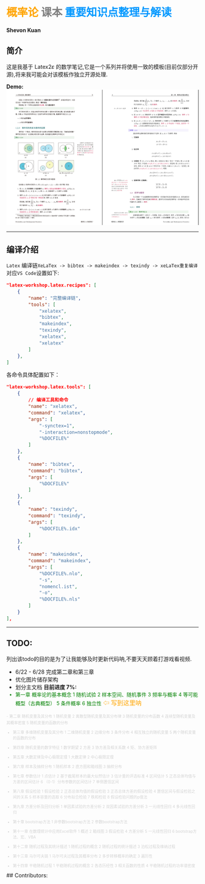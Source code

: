 # <font color=orange>概率论</font> <font color=grey>课本</font> <font color=#0099ff>重要知识点整理与解读</font>
#### Shevon Kuan
## 简介

这是我基于 Latex2$\varepsilon$ 的数学笔记,它是一个系列并将使用一致的模板(目前仅部分开源),将来我可能会对该模板作独立开源处理.

**Demo:**
![element](https://github.com/ShevonKuan/Probability-and-Mathematical-Statistics/raw/master/readme_image/main.png)


----

## 编译介绍
```Latex``` 编译链```XeLaTex -> bibtex -> makeindex -> texindy -> xeLaTex重复编译```对应```VS Code```设置如下:
```json
"latex-workshop.latex.recipes": [
    {
        "name": "完整编译链",
        "tools": [
            "xelatex",
            "bibtex",
            "makeindex",
            "texindy",
            "xelatex",
            "xelatex"
        ]
    },
]
```
各命令具体配置如下：
```json
"latex-workshop.latex.tools": [
    {
        // 编译工具和命令
        "name": "xelatex",
        "command": "xelatex",
        "args": [
            "-synctex=1",
            "-interaction=nonstopmode",
            "%DOCFILE%"
        ]
    },
    {
        "name": "bibtex",
        "command": "bibtex",
        "args": [
            "%DOCFILE%"
        ]
    },
    {
        "name": "texindy",
        "command": "texindy",
        "args": [
            "%DOCFILE%.idx"
        ]
    },
    {
        "name": "makeindex",
        "command": "makeindex",
        "args": [
            "%DOCFILE%.nlo",
            "-s",
            "nomencl.ist",
            "-o",
            "%DOCFILE%.nls"
        ]
    }
],
```
----
## TODO:
列出该todo的目的是为了让我能够及时更新代码呐,不要天天顾着打游戏看视频.
- 6/22 - 6/28 完成第二章和第三章
- 优化图片储存架构
- 划分主文档
**目前进度 7%:**<font size=1 color=Lightgrey><font size=2 color=green>
- 第一章 概率论的基本概念
1 随机试验
2 样本空间、随机事件
3 频率与概率
4 等可能概型（古典概型）
5 条件概率
6 独立性<font size=3 color=orange> ⇦ 写到这里呐</font>
</font>
- 第二章 随机变量及其分布
1 随机变量
2 离散型随机变量及其分布律
3 随机变量的分布函数
4 连续型随机变量及其概率密度
5 随机变量的函数的分布

- 第三章 多维随机变量及其分布
1 二维随机变量
2 边缘分布
3 条件分布
4 相互独立的随机变量
5 两个随机变量的函数的分布

- 第四章 随机变量的数字特征
1 数学期望
2 方差
3 协方差及相关系数
4 矩、协方差矩阵

- 第五章 大数定律及中心极限定理
1 大数定律
2 中心极限定理

- 第六章 样本及抽样分布
1 随机样本
2 直方图和箱线图
3 抽样分布

- 第七章 参数估计
1 点估计
2 基于截尾样本的最大似然估计
3 估计量的评选标准
4 区间估计
5 正态总体均值与方差的区间估计
6 （0-1）分布参数的区间估计
7 单侧置信区间

- 第八章 假设检验
1 假设检验
2 正态总体均值的假设检验
3 正态总体方差的假设检验
4 置信区间与假设检验之间的关系
5 样本容量的选取
6 分布拟合检验
7 秩和检验
8 假设检验问题的p值法

- 第九章 方差分析及回归分析
1 单因素试验的方差分析
2 双因素试验的方差分析
3 一元线性回归
4 多元线性回归

- 第十章 bootstrap方法
1 非参数bootstrap方法
2 参数bootstrap方法

- 第十一章 在数理统计中应用Excel软件
1 概述
2 箱线图
3 假设检验
4 方差分析
5 一元线性回归
6 bootstrap方法、宏、VBA

- 第十二章 随机过程及其统计描述
1 随机过程的概念
2 随机过程的统计描述
3 泊松过程及维纳过程

- 第十三章 马尔可夫链
1 马尔可夫过程及其概率分布
2 多步转移概率的确定
3 遍历性

- 第十四章 平稳随机过程
1 平稳随机过程的概念
2 各态历经性
3 相关函数的性质
4 平稳随机过程的功率谱密度
</font>
## Contributors:

